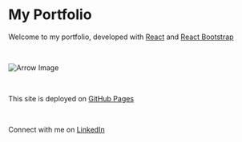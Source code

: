 # My Portfolio

Welcome to my portfolio, developed with [React](https://react.dev/) and [React Bootstrap](https://react-bootstrap.github.io/)

<br>

![Arrow Image](https://encrypted-tbn0.gstatic.com/images?q=tbn:ANd9GcSp9AxhxlZhyxlUC9Uw6MEE97d642ROWXu28Hadm_5t&s)

<br>

This site is deployed on [GitHub Pages](https://grace-sanford.github.io/portfolio/)

<br>

Connect with me on [LinkedIn](https://www.linkedin.com/in/grace-m-sanford/) 